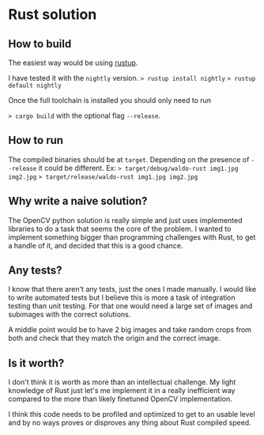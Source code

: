 # Rust solution

## How to build

The easiest way would be using [rustup](https://rustup.rs/).

I have tested it with the `nightly` version.
`> rustup install nightly`
`> rustup default nightly`

Once the full toolchain is installed you should only need to run

`> cargo build` with the optional flag `--release`.

## How to run

The compiled binaries should be at `target`. Depending on the presence of `--release` it could be different.
Ex:
`> target/debug/waldo-rust img1.jpg img2.jpg`
`> target/release/waldo-rust img1.jpg img2.jpg`

## Why write a naive solution?

The OpenCV python solution is really simple and just uses implemented libraries to do a task that seems the core of the problem.
I wanted to implement something bigger than programming challenges with Rust, to get a handle of it, and decided that this is a good chance.

## Any tests?

I know that there aren't any tests, just the ones I made manually.
I would like to write automated tests but I believe this is more a task of integration testing than unit testing. For that one would need a large set of images and subimages with the correct solutions.

A middle point would be to have 2 big images and take random crops from both and check that they match the origin and the correct image.

## Is it worth?

I don't think it is worth as more than an intellectual challenge. My light knowledge of Rust just let's me implement it in a really inefficient way compared to the more than likely finetuned OpenCV implementation.

I think this code needs to be profiled and optimized to get to an usable level and by no ways proves or disproves any thing about Rust compiled speed.
